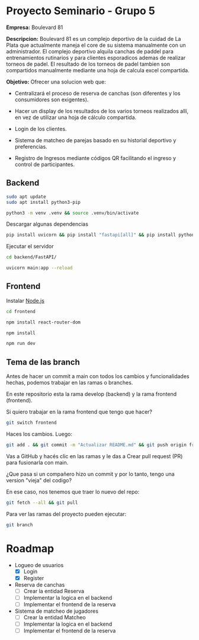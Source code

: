 # Proyecto Seminario - Grupo 5

**Empresa:** Boulevard 81

**Descripcion:** Boulevard 81 es un complejo deportivo de la cuidad de La Plata que actualmente maneja el core de su sistema manualmente con un administrador. El complejo deportivo alquila canchas de paddel para entrenamientos rutinarios y para clientes esporadicos ademas de realizar torneos de padel. El resultado de los torneos de padel tambien son compartidos manualmente mediante una hoja de calcula excel compartida.

**Objetivo:** Ofrecer una solucion web que: 

+ Centralizará el proceso de reserva de canchas (son diferentes y los consumidores son exigentes).

+ Hacer un display de los resultados de los varios torneos realizados allí, en vez de utilizar una hoja de cálculo compartida.

+ Login de los clientes.

+ Sistema de matcheo de parejas basado en su historial deportivo y preferencias.

+ Registro de Ingresos mediante códigos QR facilitando el ingreso y control de participantes.

## Backend

```bash
sudo apt update
sudo apt install python3-pip
```

```bash
python3 -m venv .venv && source .venv/bin/activate
```

Descargar algunas dependencias

```bash
pip install uvicorn && pip install "fastapi[all]" && pip install python-jose && pip install passlib && pip install pymongo
```

Ejecutar el servidor

```bash
cd backend/FastAPI/
```

```bash
uvicorn main:app --reload
```

## Frontend

Instalar [Node.js](https://nodejs.org/es/download)

```bash
cd frontend
```

```bash
npm install react-router-dom
```

```bash
npm install
```

```bash
npm run dev
```

## Tema de las branch

Antes de hacer un commit a main con todos los cambios y funcionalidades hechas, podemos trabajar en las ramas o branches.

En este repositorio esta la rama develop (backend) y la rama frontend (frontend).

Si quiero trabajar en la rama frontend que tengo que hacer?

```bash
git switch frontend
```

Haces los cambios. Luego:

```bash
git add . && git commit -m "Actualizar README.md" && git push origin frontend
```

Vas a GitHub y hacés clic en las ramas y le das a Crear pull request (PR) para fusionarla con main.

¿Que pasa si un compañero hizo un commit y por lo tanto, tengo una version "vieja" del codigo?

En ese caso, nos tenemos que traer lo nuevo del repo:

```bash
git fetch --all && git pull
```

Para ver las ramas del proyecto pueden ejecutar:

```bash
git branch
```

# Roadmap

* Logueo de usuarios
   * [x] Login
   * [x] Register
* Reserva de canchas
	* [ ] Crear la entidad Reserva
  * [ ] Implementar la logica en el backend
  * [ ] Implementar el frontend de la reserva
* Sistema de matcheo de jugadores
	* [ ] Crear la entidad Matcheo
  * [ ] Implementar la logica en el backend
  * [ ] Implementar el frontend de la reserva
